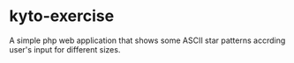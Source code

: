 # kyto-exercise
A simple php web application that shows some ASCII star patterns accrding user's input for different sizes.  